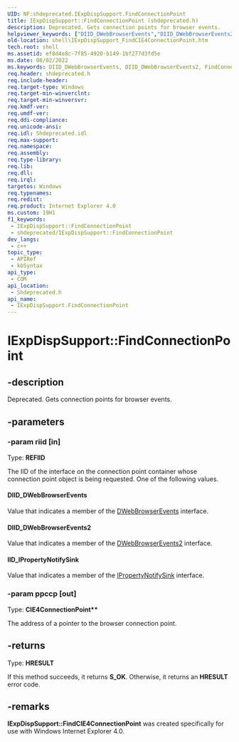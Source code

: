 ```yaml
---
UID: NF:shdeprecated.IExpDispSupport.FindConnectionPoint
title: IExpDispSupport::FindConnectionPoint (shdeprecated.h)
description: Deprecated. Gets connection points for browser events.
helpviewer_keywords: ["DIID_DWebBrowserEvents","DIID_DWebBrowserEvents2","FindConnectionPoint","FindConnectionPoint method [Windows Shell]","FindConnectionPoint method [Windows Shell]","IExpDispSupport interface","IExpDispSupport interface [Windows Shell]","FindConnectionPoint method","IExpDispSupport.FindConnectionPoint","IExpDispSupport::FindConnectionPoint","IID_IPropertyNotifySink","shdeprecated/IExpDispSupport::FindConnectionPoint","shell.IExpDispSupport_FindCIE4ConnectionPoint","zone_IExpDispSupport_FindCIE4ConnectionPoint"]
old-location: shell\IExpDispSupport_FindCIE4ConnectionPoint.htm
tech.root: shell
ms.assetid: ef8d4e8c-7f85-4920-b149-1bf277d3fd5e
ms.date: 08/02/2022
ms.keywords: DIID_DWebBrowserEvents, DIID_DWebBrowserEvents2, FindConnectionPoint, FindConnectionPoint method [Windows Shell], FindConnectionPoint method [Windows Shell],IExpDispSupport interface, IExpDispSupport interface [Windows Shell],FindConnectionPoint method, IExpDispSupport.FindConnectionPoint, IExpDispSupport::FindConnectionPoint, IID_IPropertyNotifySink, shdeprecated/IExpDispSupport::FindConnectionPoint, shell.IExpDispSupport_FindCIE4ConnectionPoint, zone_IExpDispSupport_FindCIE4ConnectionPoint
req.header: shdeprecated.h
req.include-header: 
req.target-type: Windows
req.target-min-winverclnt: 
req.target-min-winversvr: 
req.kmdf-ver: 
req.umdf-ver: 
req.ddi-compliance: 
req.unicode-ansi: 
req.idl: Shdeprecated.idl
req.max-support: 
req.namespace: 
req.assembly: 
req.type-library: 
req.lib: 
req.dll: 
req.irql: 
targetos: Windows
req.typenames: 
req.redist: 
req.product: Internet Explorer 4.0
ms.custom: 19H1
f1_keywords:
 - IExpDispSupport::FindConnectionPoint
 - shdeprecated/IExpDispSupport::FindConnectionPoint
dev_langs:
 - c++
topic_type:
 - APIRef
 - kbSyntax
api_type:
 - COM
api_location:
 - Shdeprecated.h
api_name:
 - IExpDispSupport.FindConnectionPoint
---
```


# IExpDispSupport::FindConnectionPoint


## -description

Deprecated. Gets connection points for browser events.

## -parameters

### -param riid [in]

Type: <b>REFIID</b>

The IID of the interface on the connection point container whose connection point object is being requested. One of the following values.



#### DIID_DWebBrowserEvents

Value that indicates a member of the <a href="/previous-versions/windows/internet-explorer/ie-developer/platform-apis/aa768309(v=vs.85)">DWebBrowserEvents</a> interface.



#### DIID_DWebBrowserEvents2

Value that indicates a member of the <a href="/previous-versions/windows/internet-explorer/ie-developer/platform-apis/aa768283(v=vs.85)">DWebBrowserEvents2</a> interface.



#### IID_IPropertyNotifySink

Value that indicates a member of the <a href="/windows/desktop/api/ocidl/nn-ocidl-ipropertynotifysink">IPropertyNotifySink</a> interface.

### -param ppccp [out]

Type: <b>CIE4ConnectionPoint**</b>

The address of a pointer to the browser connection point.

## -returns

Type: <b>HRESULT</b>

If this method succeeds, it returns <b>S_OK</b>. Otherwise, it returns an <b>HRESULT</b> error code.

## -remarks

<b>IExpDispSupport::FindCIE4ConnectionPoint</b> was created specifically for use with Windows Internet Explorer 4.0.